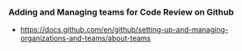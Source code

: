 ### Adding and Managing teams for Code Review on Github
- https://docs.github.com/en/github/setting-up-and-managing-organizations-and-teams/about-teams
